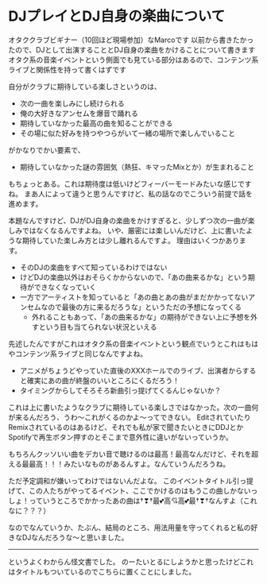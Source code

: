 # DJプレイとDJ自身の楽曲について

オタククラブビギナー（10回ほど現場参加）なMarcoです
以前から書きたかったので、DJとして出演することとDJ自身の楽曲をかけることについて書きます
オタク系の音楽イベントという側面でも見ている部分はあるので、コンテンツ系ライブと関係性を持って書くはずです

自分がクラブに期待している楽しさというのは、

- 次の一曲を楽しみにし続けられる
- 俺の大好きなアンセムを爆音で踊れる
- 期待していなかった最高の曲を知ることができる
- その場に似た好みを持つやつらがいて一緒の場所で楽しんでいること

がかなりでかい要素で、

- 期待していなかった謎の雰囲気（熱狂、キマったMixとか）が生まれること

もちょっとある。これは期待度は低いけどフィーバーモードみたいな感じですね。
まあ人によって違うと思うんですけど、私の話なのでこういう前提で話を進めます。

本題なんですけど、DJがDJ自身の楽曲をかけすぎると、少しずつ次の一曲が楽しみではなくなるんですよね。
いや、厳密には楽しいんだけど、上に書いたような期待していた楽しみ方とは少し離れるんですよ。
理由はいくつかあります。

- そのDJの楽曲をすべて知っているわけではない
- けどDJの楽曲以外はおそらくかからないので、「あの曲来るかな」という期待ができなくなっていく
- 一方でアーティストを知っていると「あの曲とあの曲がまだかかってないアンセムなので最後の方に来るだろうな」というただの予想になってくる
  - 外れることもあって、「あの曲来るかな」の期待ができない上に予想を外すという目も当てられない状況といえる

先述したんですがこれはオタク系の音楽イベントという観点でいうとこれはもはやコンテンツ系ライブと同じなんですよね。

- アニメがちょうどやっていた直後のXXXホールでのライブ、出演者からすると確実にあの曲が終盤のいいところにくるだろう！
- タイミングからしてそろそろ新曲引っ提げてくるんじゃないか？

これは上に書いたようなクラブに期待している楽しさではなかった。次の一曲何が来るんだろう、うわ～これがくるのかよ～ってできない。
EditされていたりRemixされているのはあるけど、それでも私が家で聞きたいときにDDJとかSpotifyで再生ボタン押すのとそこまで意外性に違いがないっていうか。

もちろんクッソいい曲をデカい音で聴けるのは最高！最高なんだけど、それを超える最最高！！！みたいなものがあるんすよ。なんていうんだろうね。

ただ予定調和が嫌いってわけではないんだよな。
このイベントタイトル引っ提げて、この人たちがやってるイベント、ここでかけるのはもうこの曲しかないっしょ！っていうところでかかったあの曲は†❣†最💕高💘高💕最†❣†なんすよ（これなに？？？）

なのでなんていうか、たぶん、結局のところ、用法用量を守ってくれると私の好きなDJなんだろうな～と思いました。

---

というよくわからん怪文書でした。
のーたいとるにしようかと思ったけどこれはタイトルもついているのでこちらに置くことにしました。
